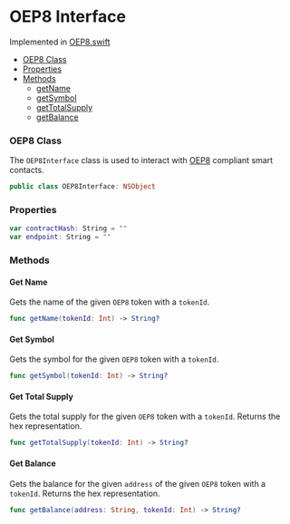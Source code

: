 # OEP8 Interface

Implemented in [OEP8.swift](https://github.com/Ryucoin/neovm-utils/blob/master/neovmUtils/Classes/OEP8.swift)

- [OEP8 Class](#oep8-class)
- [Properties](#properties)
- [Methods](#methods)
  - [getName](#get-name)
  - [getSymbol](#get-symbol)
  - [getTotalSupply](#get-total-supply)
  - [getBalance](#get-balance)

### OEP8 Class

The `OEP8Interface` class is used to interact with [OEP8](https://github.com/ontio/OEPs/blob/master/OEPS/OEP-8.mediawiki) compliant smart contacts.

``` swift
public class OEP8Interface: NSObject
```

### Properties

``` swift
var contractHash: String = ""
var endpoint: String = ""
```

### Methods

#### Get Name

Gets the name of the given `OEP8` token with a `tokenId`.

``` swift
func getName(tokenId: Int) -> String?
```

#### Get Symbol

Gets the symbol for the given `OEP8` token with a `tokenId`.

``` swift
func getSymbol(tokenId: Int) -> String?
```

#### Get Total Supply

Gets the total supply for the given `OEP8` token with a `tokenId`. Returns the hex representation.

``` swift
func getTotalSupply(tokenId: Int) -> String?
```

#### Get Balance

Gets the balance for the given `address` of the given `OEP8` token with a `tokenId`. Returns the hex representation.

``` swift
func getBalance(address: String, tokenId: Int) -> String?
```
